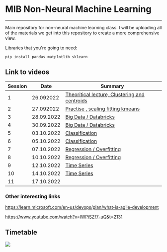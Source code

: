 # MIB Non-Neural Machine Learning
***
Main repository for non-neural machine learning class. I will be uploading all of the materials we get into this repository to create a more comprehensive view.

Libraries that you're going to need:
```
pip install pandas matplotlib sklearn
```

## Link to videos
| Session | Date       | Summary                                                                             |
|---------|------------|-------------------------------------------------------------------------------------|
| 1       | 26.092022  | [Theoritical lecture, Clustering and centroids](https://www.youtube.com/watch?v=pubHlnOgNMc)                                       |
| 2       | 27.092022  | [Practise , scaling fitting kmeans](https://www.youtube.com/watch?v=nseEWZKazq0)                                                   |
| 3       | 28.09.2022  | [Big Data / Databricks](https://www.youtube.com/watch?v=bcNsZh2joi8)                                                               |
| 4       | 30.09.2022  | [Big Data / Databricks](https://www.youtube.com/watch?v=zKcw12nz5pE)                                                               |
| 5       | 03.10.2022  | [Classification](https://www.youtube.com/watch?v=4207o7IyCUc)                                                                      |
| 6       | 05.10.2022  | [Classification](https://www.youtube.com/watch?v=d9Pf4t9WK5M)                                                                             |
| 7       | 07.10.2022  | [Regression / Overfitting](https://www.youtube.com/watch?v=RItnh8IhBg8)                                                                             |
| 8       | 10.10.2022 | [Regression / Overfitting](https://www.youtube.com/watch?v=LD0G_tTmZzo)                                                                             |
| 9       | 12.10.2022 | [Time Series](https://www.youtube.com/watch?v=RuvXhDgo-xM)                                                                         |
| 10       | 14.10.2022 | [Time Series](https://www.youtube.com/watch?v=O-GNPaHmXqY)                                                                         |
| 11       | 17.10.2022  | []()                                                                      |
### Other interesting links

https://learn.microsoft.com/en-us/devops/plan/what-is-agile-development

https://www.youtube.com/watch?v=lWPiSZf7-uQ&t=2131

## Timetable
![](https://justpaste.it/img/617e447d5b08d82456f7481e3c2d47fb.png)
